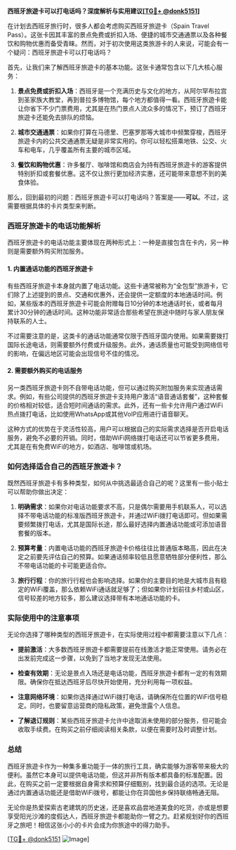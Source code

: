 **西班牙旅遊卡可以打电话吗？深度解析与实用建议[[TG💪+ @donk5151](https://t.me/s/donk5151)]**

在计划去西班牙旅行时，很多人都会考虑购买西班牙旅遊卡（Spain Travel Pass）。这张卡因其丰富的景点免费或折扣入场、便捷的城市交通通票以及各种餐饮和购物优惠而备受青睐。然而，对于初次使用这类旅游卡的人来说，可能会有一个疑问：西班牙旅遊卡可以打电话吗？

首先，让我们来了解西班牙旅遊卡的基本功能。这张卡通常包含以下几大核心服务：

1. **景点免费或折扣入场**：西班牙是一个充满历史与文化的地方，从阿尔罕布拉宫到圣家族大教堂，再到普拉多博物馆，每个地方都值得一看。西班牙旅遊卡能让你省下不少门票费用，尤其是在热门景点人流众多的情况下，预订了西班牙旅遊卡还能免去排队的烦恼。
   
2. **城市交通通票**：如果你打算在马德里、巴塞罗那等大城市中频繁穿梭，西班牙旅遊卡内的公共交通通票无疑是非常实用的。你可以轻松搭乘地铁、公交、火车和电车，几乎覆盖所有主要的城市区域。

3. **餐饮和购物优惠**：许多餐厅、咖啡馆和商店会为持有西班牙旅遊卡的游客提供特别折扣或套餐优惠。这不仅让旅行更加经济实惠，还可能带来意想不到的美食体验。

那么，回到最初的问题：西班牙旅遊卡可以打电话吗？答案是——**可以**。不过，这需要根据具体的卡片类型来判断。

### 西班牙旅遊卡的电话功能解析

西班牙旅遊卡的电话功能主要体现在两种形式上：一种是直接包含在卡内，另一种则是需要额外购买附加服务。

#### 1. 内置通话功能的西班牙旅遊卡

有些西班牙旅遊卡本身就内置了电话功能。这些卡通常被称为“全包型”旅游卡，它们除了上述提到的景点、交通和优惠外，还会提供一定额度的本地通话时间。例如，某些版本的西班牙旅遊卡可能会附赠每日10分钟的本地通话时长，或者每月累计30分钟的通话时间。这种功能非常适合那些希望在旅途中随时与家人朋友保持联系的人士。

不过需要注意的是，这类卡的通话功能通常仅限于西班牙国内使用。如果需要拨打国际长途电话，则需要额外付费或升级服务。此外，通话质量也可能受到网络信号的影响，在偏远地区可能会出现信号不佳的情况。

#### 2. 需要额外购买的电话服务

另一类西班牙旅遊卡则不自带电话功能，但可以通过购买附加服务来实现通话需求。例如，有些公司提供的西班牙旅遊卡支持用户激活“语音通话套餐”，这种套餐的价格相对较低，适合短时间通话的需求。此外，还有一些卡允许用户通过WiFi热点拨打电话，比如使用WhatsApp或其他VoIP应用进行语音聊天。

这种方式的优势在于灵活性较高，用户可以根据自己的实际需求选择是否开启电话服务，避免不必要的开销。同时，借助WiFi网络拨打电话还可以节省更多费用，尤其是在有免费WiFi的地方，如酒店、咖啡馆或机场。

### 如何选择适合自己的西班牙旅遊卡？

既然西班牙旅遊卡有多种类型，如何从中挑选最适合自己的呢？这里有一些小贴士可以帮助你做出决定：

1. **明确需求**：如果你对电话功能要求不高，只是偶尔需要用手机联系人，可以选择不带电话功能的标准版西班牙旅遊卡，并通过WiFi拨打电话即可。但如果需要频繁拨打电话，尤其是国际长途，那么最好选择内置通话功能或可添加语音套餐的版本。

2. **预算考量**：内置电话功能的西班牙旅遊卡价格往往比普通版本略高，因此在决定之前要先评估自己的预算。如果通话频率较低且愿意牺牲部分便利性，那么不带电话功能的卡可能更适合你。

3. **旅行行程**：你的旅行行程也会影响选择。如果你的主要目的地是大城市且有稳定的WiFi覆盖，那么依赖WiFi通话就足够了；但如果你计划前往乡村或山区，信号较差的地方较多，那么建议选择带有本地通话功能的卡。

### 实际使用中的注意事项

无论你选择了哪种类型的西班牙旅遊卡，在实际使用过程中都需要注意以下几点：

- **提前激活**：大多数西班牙旅遊卡都需要提前在线激活才能正常使用。请务必在出发前完成这一步骤，以免到了当地才发现无法使用。

- **检查有效期**：无论是景点入场还是电话功能，西班牙旅遊卡都有一定的有效期限。确保你在抵达西班牙后尽快开始使用，充分利用每一项权益。

- **注意网络环境**：如果你选择通过WiFi拨打电话，请确保所在位置的WiFi信号稳定。同时，也要留意运营商的隐私政策，避免泄露个人信息。

- **了解退订规则**：某些西班牙旅遊卡允许中途取消未使用的部分服务，但可能会收取手续费。在购买之前仔细阅读相关条款，以便在需要时及时调整计划。

### 总结

西班牙旅遊卡作为一种集多重功能于一体的旅行工具，确实能够为游客带来极大的便利。虽然它本身可以提供电话功能，但这并非所有版本都具备的标准配置。因此，在购买之前一定要根据自身需求和预算仔细甄别，找到最合适的选项。无论是通过内置通话功能还是借助WiFi拨号，都能让你在异国他乡保持联络畅通无阻。

无论你是热爱探索古老建筑的历史迷，还是喜欢品尝地道美食的吃货，亦或是想要享受阳光沙滩的度假达人，西班牙旅遊卡都能助你一臂之力。赶紧规划好你的西班牙之旅吧！相信这张小小的卡片会成为你旅途中的得力助手。

[[TG💪+ @donk5151](https://t.me/s/donk5151) ![Image](https://i.postimg.cc/rwNCRYN7/Snipaste-2025-04-30-17-27-05.png)]